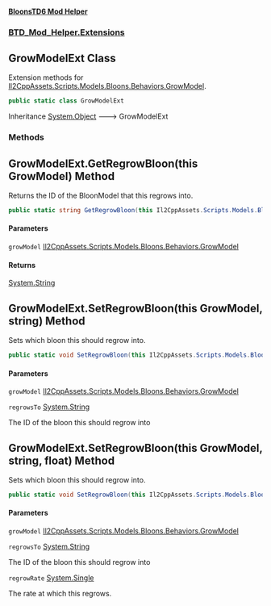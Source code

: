 #### [BloonsTD6 Mod Helper](README.md 'README')
### [BTD_Mod_Helper.Extensions](README.md#BTD_Mod_Helper.Extensions 'BTD_Mod_Helper.Extensions')

## GrowModelExt Class

Extension methods for [Il2CppAssets.Scripts.Models.Bloons.Behaviors.GrowModel](https://docs.microsoft.com/en-us/dotnet/api/Il2CppAssets.Scripts.Models.Bloons.Behaviors.GrowModel 'Il2CppAssets.Scripts.Models.Bloons.Behaviors.GrowModel').

```csharp
public static class GrowModelExt
```

Inheritance [System.Object](https://docs.microsoft.com/en-us/dotnet/api/System.Object 'System.Object') &#129106; GrowModelExt
### Methods

<a name='BTD_Mod_Helper.Extensions.GrowModelExt.GetRegrowBloon(thisIl2CppAssets.Scripts.Models.Bloons.Behaviors.GrowModel)'></a>

## GrowModelExt.GetRegrowBloon(this GrowModel) Method

Returns the ID of the BloonModel that this regrows into.

```csharp
public static string GetRegrowBloon(this Il2CppAssets.Scripts.Models.Bloons.Behaviors.GrowModel growModel);
```
#### Parameters

<a name='BTD_Mod_Helper.Extensions.GrowModelExt.GetRegrowBloon(thisIl2CppAssets.Scripts.Models.Bloons.Behaviors.GrowModel).growModel'></a>

`growModel` [Il2CppAssets.Scripts.Models.Bloons.Behaviors.GrowModel](https://docs.microsoft.com/en-us/dotnet/api/Il2CppAssets.Scripts.Models.Bloons.Behaviors.GrowModel 'Il2CppAssets.Scripts.Models.Bloons.Behaviors.GrowModel')

#### Returns
[System.String](https://docs.microsoft.com/en-us/dotnet/api/System.String 'System.String')

<a name='BTD_Mod_Helper.Extensions.GrowModelExt.SetRegrowBloon(thisIl2CppAssets.Scripts.Models.Bloons.Behaviors.GrowModel,string)'></a>

## GrowModelExt.SetRegrowBloon(this GrowModel, string) Method

Sets which bloon this should regrow into.

```csharp
public static void SetRegrowBloon(this Il2CppAssets.Scripts.Models.Bloons.Behaviors.GrowModel growModel, string regrowsTo);
```
#### Parameters

<a name='BTD_Mod_Helper.Extensions.GrowModelExt.SetRegrowBloon(thisIl2CppAssets.Scripts.Models.Bloons.Behaviors.GrowModel,string).growModel'></a>

`growModel` [Il2CppAssets.Scripts.Models.Bloons.Behaviors.GrowModel](https://docs.microsoft.com/en-us/dotnet/api/Il2CppAssets.Scripts.Models.Bloons.Behaviors.GrowModel 'Il2CppAssets.Scripts.Models.Bloons.Behaviors.GrowModel')

<a name='BTD_Mod_Helper.Extensions.GrowModelExt.SetRegrowBloon(thisIl2CppAssets.Scripts.Models.Bloons.Behaviors.GrowModel,string).regrowsTo'></a>

`regrowsTo` [System.String](https://docs.microsoft.com/en-us/dotnet/api/System.String 'System.String')

The ID of the bloon this should regrow into

<a name='BTD_Mod_Helper.Extensions.GrowModelExt.SetRegrowBloon(thisIl2CppAssets.Scripts.Models.Bloons.Behaviors.GrowModel,string,float)'></a>

## GrowModelExt.SetRegrowBloon(this GrowModel, string, float) Method

Sets which bloon this should regrow into.

```csharp
public static void SetRegrowBloon(this Il2CppAssets.Scripts.Models.Bloons.Behaviors.GrowModel growModel, string regrowsTo, float regrowRate);
```
#### Parameters

<a name='BTD_Mod_Helper.Extensions.GrowModelExt.SetRegrowBloon(thisIl2CppAssets.Scripts.Models.Bloons.Behaviors.GrowModel,string,float).growModel'></a>

`growModel` [Il2CppAssets.Scripts.Models.Bloons.Behaviors.GrowModel](https://docs.microsoft.com/en-us/dotnet/api/Il2CppAssets.Scripts.Models.Bloons.Behaviors.GrowModel 'Il2CppAssets.Scripts.Models.Bloons.Behaviors.GrowModel')

<a name='BTD_Mod_Helper.Extensions.GrowModelExt.SetRegrowBloon(thisIl2CppAssets.Scripts.Models.Bloons.Behaviors.GrowModel,string,float).regrowsTo'></a>

`regrowsTo` [System.String](https://docs.microsoft.com/en-us/dotnet/api/System.String 'System.String')

The ID of the bloon this should regrow into

<a name='BTD_Mod_Helper.Extensions.GrowModelExt.SetRegrowBloon(thisIl2CppAssets.Scripts.Models.Bloons.Behaviors.GrowModel,string,float).regrowRate'></a>

`regrowRate` [System.Single](https://docs.microsoft.com/en-us/dotnet/api/System.Single 'System.Single')

The rate at which this regrows.